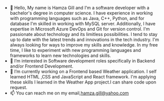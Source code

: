 - 👋 Hello, My name is Hamza Gill and I'm a software developer with a bachelor's degree in computer science. I have experience in working with programming languages such as Java, C++, Python, and for database I'm skilled in working with MySQL server. Additionally, I have expertise in Microsoft Azure DevOps and Git for version control.
I'm passionate about technology and its limitless possibilities. I tend to stay up to date with the latest trends and innovations in the tech industry. I'm always looking for ways to improve my skills and knowledge. In my free time, I like to experiment with new programming languages and frameworks to learn new technologies and skills.
- 👀 I’m interested in Software development roles specifically in Backend and/or Frontend Development.
- 🌱 I’m currently working on a Frontend based Weather application. I self learned HTML ,CSS and JavaScript and React framework. I'm applying these skills I learned in the Weather App project.I can share code upon request.
- 📫 You can reach me on my email,hamza.gill@yahoo.com
  
